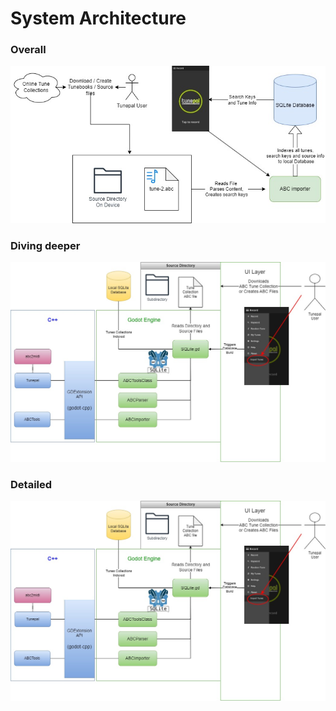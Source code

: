 # System Architecture

### Overall
![simple architecture](../img/ABC-Importer-diagram-simple_BETTER.jpg)

### Diving deeper
![more detailed](../img/ABC_import_arch_mid.jpg)

### Detailed
![advanced](../img/ABC_import_arch_mid.jpg)
